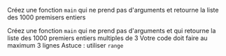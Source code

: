 Créez une fonction `main` qui ne prend pas d'arguments et retourne la liste des 1000 premisers entiers

Créez une fonction `main` qui ne prend pas d'arguments et qui retourne la liste des 1000
premiers entiers multiples de 3
Votre code doit faire au maximum 3 lignes
Astuce : utiliser `range`